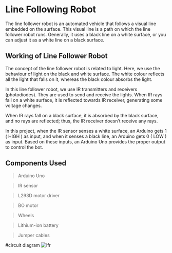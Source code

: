 # Line Following Robot

The line follower robot is an automated vehicle that follows a visual line embedded on the surface. This visual line is a path on which the line follower robot runs. Generally, it uses a black line on a white surface, or you can adjust it as a white line on a black surface.

## Working of Line Follower Robot

The concept of the line follower robot is related to light. Here, we use the behaviour of light on the black and white surface. The white colour reflects all the light that falls on it, whereas the black colour absorbs the light.

In this line follower robot, we use IR transmitters and receivers (photodiodes). They are used to send and receive the lights. When IR rays fall on a white surface, it is reflected towards IR receiver, generating some voltage changes.

When IR rays fall on a black surface, it is absorbed by the black surface, and no rays are reflected; thus, the IR receiver doesn’t receive any rays.

In this project, when the IR sensor senses a white surface, an Arduino gets 1 ( HIGH ) as input, and when it senses a black line, an Arduino gets 0 ( LOW ) as input. Based on these inputs, an Arduino Uno provides the proper output to control the bot.

## Components Used

>Arduino Uno 

>IR sensor 

>L293D motor driver 

>BO motor 

>Wheels 

>Lithium-ion battery 

>Jumper cables 

#circuit diagram
![lfr](https://user-images.githubusercontent.com/75481411/168047065-dba31253-60a8-494e-9367-3d1f963b1c37.png)

